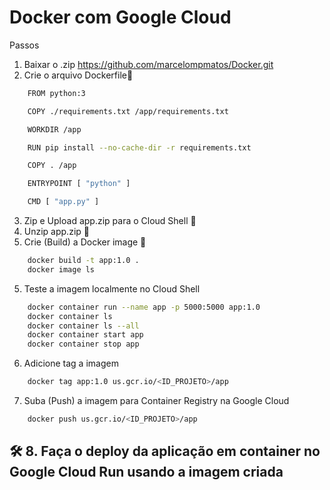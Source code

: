 # Docker com Google Cloud 

Passos

1. Baixar o .zip https://github.com/marcelompmatos/Docker.git
2. Crie o arquivo Dockerfile👋
```bash
    FROM python:3

    COPY ./requirements.txt /app/requirements.txt

    WORKDIR /app

    RUN pip install --no-cache-dir -r requirements.txt

    COPY . /app

    ENTRYPOINT [ "python" ]

    CMD [ "app.py" ]
```

3. Zip e Upload app.zip para o Cloud Shell 👋
4. Unzip app.zip 👋
5. Crie (Build) a Docker image 👋

```bash
    docker build -t app:1.0 .
    docker image ls
```

5. Teste a imagem localmente no Cloud Shell

```bash
    docker container run --name app -p 5000:5000 app:1.0
    docker container ls 
    docker container ls --all
    docker container start app
    docker container stop app
```

6. Adicione tag a imagem

```bash
    docker tag app:1.0 us.gcr.io/<ID_PROJETO>/app
```

7. Suba (Push) a imagem para Container Registry na Google Cloud

```bash
    docker push us.gcr.io/<ID_PROJETO>/app
```

## 🛠 8. Faça o deploy da aplicação em container no Google Cloud Run usando a imagem criada
